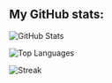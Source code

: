 ## My GitHub stats:
![GitHub Stats](github-readme-stats-eta-ivory-two2y94zwu.vercel.app/api?username=maksgranko&count_private=true&show_icons=true&theme=dracula&hide_border=true)

![Top Languages](github-readme-stats-eta-ivory-two2y94zwu.vercel.app/api/top-langs/?username=maksgranko&layout=compact&count_private=true&theme=dracula)

![Streak](github-readme-stats-eta-ivory-two2y94zwu.vercel.app/api?username=maksgranko&count_private=true&theme=dracula)
